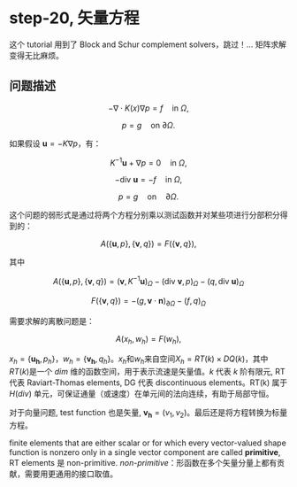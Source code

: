 # step-20, 矢量方程

这个 tutorial 用到了 Block and Schur complement solvers，跳过！... 矩阵求解变得无比麻烦。

## 问题描述

$$
-\nabla \cdot K(x) \nabla p = f \quad \text{in } \Omega,
$$

$$
p = g \quad \text{on } \partial \Omega.
$$



如果假设 $\mathbf{u} = -K \nabla p$，有：

$$
K^{-1} \mathbf{u} + \nabla p = 0 \quad \text{in } \Omega,
$$

$$
-\text{div } \mathbf{u} = -f \quad \text{in } \Omega,
$$

$$
p = g \quad \text{on} \quad \partial \Omega.
$$


这个问题的弱形式是通过将两个方程分别乘以测试函数并对某些项进行分部积分得到的：

$$
A(\{\mathbf{u}, p\}, \{\mathbf{v}, q\}) = F(\{\mathbf{v}, q\}),
$$

其中

$$
A(\{\mathbf{u}, p\}, \{\mathbf{v}, q\}) = (\mathbf{v}, K^{-1} \mathbf{u})_\Omega - (\text{div } \mathbf{v}, p)_\Omega - (q, \text{div } \mathbf{u})_\Omega
$$

$$
F(\{\mathbf{v}, q\}) = -(g, \mathbf{v} \cdot \mathbf{n})_{\partial \Omega} - (f, q)_\Omega
$$


需要求解的离散问题是：

$$
A(x_h, w_h) = F(w_h),
$$

$x_h = \{\mathbf{u_h}, p_h\}$，$w_h = \{\mathbf{v_h}, q_h\}$。$x_h$和$w_h$来自空间$X_h = RT(k) \times DQ(k)$，其中$RT(k)$是一个 $dim$ 维的函数空间，用于表示流速是矢量值。$k$ 代表 $k$ 阶有限元, RT 代表 Raviart-Thomas elements, DG 代表 discontinuous elements。RT(k) 属于 $H(div)$ 单元，可保证通量（或速度）在单元间的法向连续，有助于局部守恒。

对于向量问题, test function 也是矢量, $\mathbf{v_h} = (v_1, v_2)$。最后还是将方程转换为标量方程。

finite elements that are either scalar or for which every vector-valued shape function is nonzero only in a single vector component are called **primitive**, RT elements 是 non-primitive. _non-primitive_：形函数在多个矢量分量上都有贡献，需要用更通用的接口取值。



<!--stackedit_data:
eyJoaXN0b3J5IjpbMTY0NjQ0NzU2MywxNjAzNDAwMTExLC05Mz
kxMzIyNTIsLTIwNTA0NTk3NSwtMzQxNjc2MDg0LDUwNDU2Njg5
Miw0NTYzOTQyMjcsLTE3Mjk2OTAzNSwxOTYyNDUzNDQxLDc3Mj
c4NzIwNSwxNzQwNDA5MzU5XX0=
-->